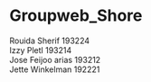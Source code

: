 # Groupweb_Shore

Rouida Sherif 193224 <br>
Izzy Pletl 193214 <br>
Jose Feijoo arias 193212 <br>
Jette Winkelman 192221 <br>
